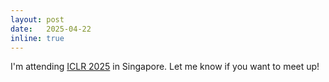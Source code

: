 ```yaml
---
layout: post
date:   2025-04-22 
inline: true
---
```

I'm attending [ICLR 2025](https://iclr.cc) in Singapore. Let me know if you want to meet up!
